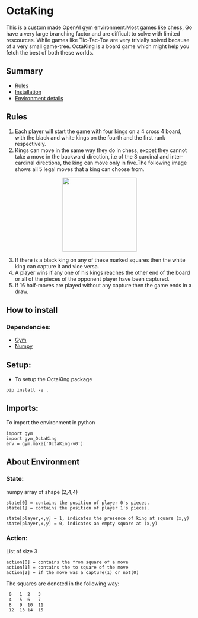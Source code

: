 # OctaKing
This is a custom made OpenAI gym environment.Most games like chess, Go have a very large branching factor and are difficult to solve with limited rescources. While games like Tic-Tac-Toe are very trivially solved because of a very small game-tree. OctaKing is a board game which might help you fetch the best of both these worlds.
 
 ## Summary
  - [Rules](#Rules)
  - [Installation](#How-to-install)
  - [Environment details](#About-Environment) 
 
## Rules
1) Each player will start the game with four kings on a 4 cross 4 board, with the black and white kings on the fourth and the first rank respectively.
2) Kings can move in the same way they do in chess, excpet they cannot take a move in the backward direction, i.e of the 8 cardinal and inter-cardinal directions, the king can move only in five.The following image shows all 5 legal moves that a king can choose from.

<p align="center">
<a href="url"><img src="https://i.imgur.com/ldswIVh.png" height="200" width="200" ></a>
</p>

3) If there is a black king on any of these marked squares then the white king can capture it and vice versa.
4) A player wins if any one of his kings reaches the other end of the board or all of the pieces of the opponent player have been captured.
5) If 16 half-moves are played without any capture then the game ends in a draw.

## How to install

### Dependencies:
* [Gym](https://github.com/openai/gym)
* [Numpy](https://github.com/numpy/numpy)

## Setup:
* To setup the OctaKing package  
```
pip install -e .
```
## Imports:
To import the environment in python
```
import gym
import gym_OctaKing
env = gym.make('OctaKing-v0')
```

## About Environment

### State: 
numpy array of shape (2,4,4)                        
```
state[0] = contains the position of player 0's pieces.
state[1] = contains the position of player 1's pieces.

state[player,x,y] = 1, indicates the presence of king at square (x,y)
state[player,x,y] = 0, indicates an empty square at (x,y)
```

### Action:
List of size 3
```
action[0] = contains the from square of a move
action[1] = contains the to square of the move
action[2] = if the move was a capture(1) or not(0)
```

The squares are denoted in the following way:
```
 0   1  2   3                       
 4   5  6   7                                 
 8   9  10  11                            
 12  13 14  15                        
 ```
